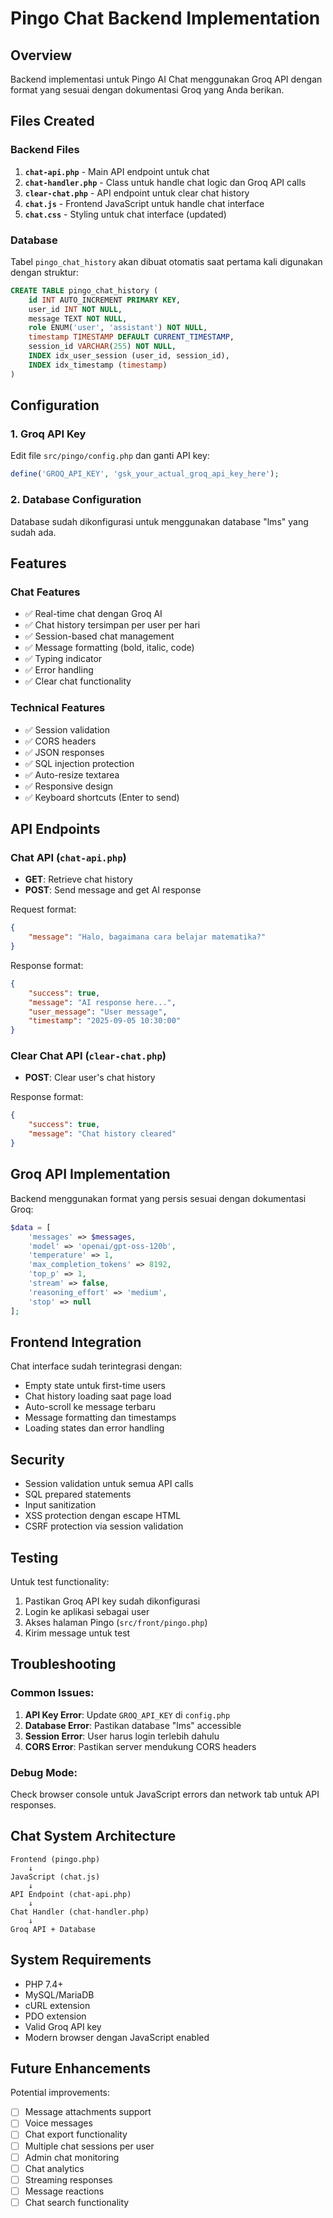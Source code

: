 # Pingo Chat Backend Implementation

## Overview
Backend implementasi untuk Pingo AI Chat menggunakan Groq API dengan format yang sesuai dengan dokumentasi Groq yang Anda berikan.

## Files Created

### Backend Files
1. **`chat-api.php`** - Main API endpoint untuk chat
2. **`chat-handler.php`** - Class untuk handle chat logic dan Groq API calls
3. **`clear-chat.php`** - API endpoint untuk clear chat history
4. **`chat.js`** - Frontend JavaScript untuk handle chat interface
5. **`chat.css`** - Styling untuk chat interface (updated)

### Database
Tabel `pingo_chat_history` akan dibuat otomatis saat pertama kali digunakan dengan struktur:
```sql
CREATE TABLE pingo_chat_history (
    id INT AUTO_INCREMENT PRIMARY KEY,
    user_id INT NOT NULL,
    message TEXT NOT NULL,
    role ENUM('user', 'assistant') NOT NULL,
    timestamp TIMESTAMP DEFAULT CURRENT_TIMESTAMP,
    session_id VARCHAR(255) NOT NULL,
    INDEX idx_user_session (user_id, session_id),
    INDEX idx_timestamp (timestamp)
)
```

## Configuration

### 1. Groq API Key
Edit file `src/pingo/config.php` dan ganti API key:
```php
define('GROQ_API_KEY', 'gsk_your_actual_groq_api_key_here');
```

### 2. Database Configuration
Database sudah dikonfigurasi untuk menggunakan database "lms" yang sudah ada.

## Features

### Chat Features
- ✅ Real-time chat dengan Groq AI
- ✅ Chat history tersimpan per user per hari
- ✅ Session-based chat management
- ✅ Message formatting (bold, italic, code)
- ✅ Typing indicator
- ✅ Error handling
- ✅ Clear chat functionality

### Technical Features
- ✅ Session validation
- ✅ CORS headers
- ✅ JSON responses
- ✅ SQL injection protection
- ✅ Auto-resize textarea
- ✅ Responsive design
- ✅ Keyboard shortcuts (Enter to send)

## API Endpoints

### Chat API (`chat-api.php`)
- **GET**: Retrieve chat history
- **POST**: Send message and get AI response

Request format:
```json
{
    "message": "Halo, bagaimana cara belajar matematika?"
}
```

Response format:
```json
{
    "success": true,
    "message": "AI response here...",
    "user_message": "User message",
    "timestamp": "2025-09-05 10:30:00"
}
```

### Clear Chat API (`clear-chat.php`)
- **POST**: Clear user's chat history

Response format:
```json
{
    "success": true,
    "message": "Chat history cleared"
}
```

## Groq API Implementation

Backend menggunakan format yang persis sesuai dengan dokumentasi Groq:

```php
$data = [
    'messages' => $messages,
    'model' => 'openai/gpt-oss-120b',
    'temperature' => 1,
    'max_completion_tokens' => 8192,
    'top_p' => 1,
    'stream' => false,
    'reasoning_effort' => 'medium',
    'stop' => null
];
```

## Frontend Integration

Chat interface sudah terintegrasi dengan:
- Empty state untuk first-time users
- Chat history loading saat page load
- Auto-scroll ke message terbaru
- Message formatting dan timestamps
- Loading states dan error handling

## Security

- Session validation untuk semua API calls
- SQL prepared statements
- Input sanitization
- XSS protection dengan escape HTML
- CSRF protection via session validation

## Testing

Untuk test functionality:
1. Pastikan Groq API key sudah dikonfigurasi
2. Login ke aplikasi sebagai user
3. Akses halaman Pingo (`src/front/pingo.php`)
4. Kirim message untuk test

## Troubleshooting

### Common Issues:
1. **API Key Error**: Update `GROQ_API_KEY` di `config.php`
2. **Database Error**: Pastikan database "lms" accessible
3. **Session Error**: User harus login terlebih dahulu
4. **CORS Error**: Pastikan server mendukung CORS headers

### Debug Mode:
Check browser console untuk JavaScript errors dan network tab untuk API responses.

## Chat System Architecture

```
Frontend (pingo.php)
    ↓
JavaScript (chat.js)
    ↓
API Endpoint (chat-api.php)
    ↓
Chat Handler (chat-handler.php)
    ↓
Groq API + Database
```

## System Requirements

- PHP 7.4+
- MySQL/MariaDB
- cURL extension
- PDO extension
- Valid Groq API key
- Modern browser dengan JavaScript enabled

## Future Enhancements

Potential improvements:
- [ ] Message attachments support
- [ ] Voice messages
- [ ] Chat export functionality
- [ ] Multiple chat sessions per user
- [ ] Admin chat monitoring
- [ ] Chat analytics
- [ ] Streaming responses
- [ ] Message reactions
- [ ] Chat search functionality
